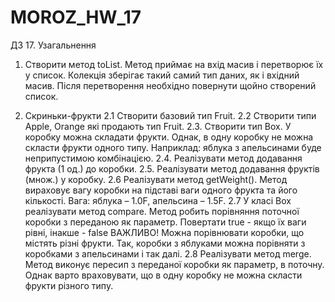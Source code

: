 # MOROZ_HW_17
ДЗ 17. Узагальнення
1. Створити метод toList. Метод приймає на вхід масив і перетворює їх у список. Колекція зберігає такий самий тип даних, як і вхідний масив. 
Після перетворення необхідно повернути щойно створений список.


2. Скриньки-фрукти
2.1 Створити базовий тип Fruit.
2.2 Створити типи Apple, Orange які продають тип Fruit.
2.3. Створити тип Box. У коробку можна складати фрукти. Однак, в одну коробку не можна скласти фрукти одного типу. 
Наприклад: яблука з апельсинами буде неприпустимою комбінацією.
2.4. Реалізувати метод додавання фрукта (1 од.) до коробки.
2.5. Реалізувати метод додавання фруктів (множ.) у коробку.
2.6 Реалізувати метод getWeight(). Метод вираховує вагу коробки на підставі ваги одного фрукта та його кількості.
Вага: яблука – 1.0F, апельсина – 1.5F.
2.7 У класі Box реалізувати метод compare. Метод робить порівняння поточної коробки з переданою як параметр.
Повертати true - якщо їх ваги рівні, інакше - false
ВАЖЛИВО! Можна порівнювати коробки, що містять різні фрукти. Так, коробки з яблуками можна порівняти з коробками з апельсинами і так далі.
2.8 Реалізувати метод merge. Метод виконує пересип з переданої коробки як параметр, в поточну.  
Однак варто враховувати, що в одну коробку не можна скласти фрукти різного типу.
